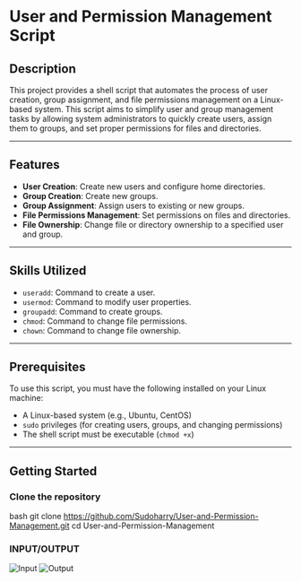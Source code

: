 # User and Permission Management Script

## Description
This project provides a shell script that automates the process of user creation, group assignment, and file permissions management on a Linux-based system. This script aims to simplify user and group management tasks by allowing system administrators to quickly create users, assign them to groups, and set proper permissions for files and directories.

---

## Features
- **User Creation**: Create new users and configure home directories.
- **Group Creation**: Create new groups.
- **Group Assignment**: Assign users to existing or new groups.
- **File Permissions Management**: Set permissions on files and directories.
- **File Ownership**: Change file or directory ownership to a specified user and group.

---

## Skills Utilized
- `useradd`: Command to create a user.
- `usermod`: Command to modify user properties.
- `groupadd`: Command to create groups.
- `chmod`: Command to change file permissions.
- `chown`: Command to change file ownership.

---

## Prerequisites
To use this script, you must have the following installed on your Linux machine:
- A Linux-based system (e.g., Ubuntu, CentOS)
- `sudo` privileges (for creating users, groups, and changing permissions)
- The shell script must be executable (`chmod +x`)

---

## Getting Started

### Clone the repository
 bash
 git clone https://github.com/Sudoharry/User-and-Permission-Management.git
 cd User-and-Permission-Management

### INPUT/OUTPUT
![Input](https://github.com/user-attachments/assets/fadf9a4c-b030-4c5e-9847-41cf341e24c6)
![Output](https://github.com/user-attachments/assets/d26393a2-f8a0-46f0-9341-b61268e00ccb)
